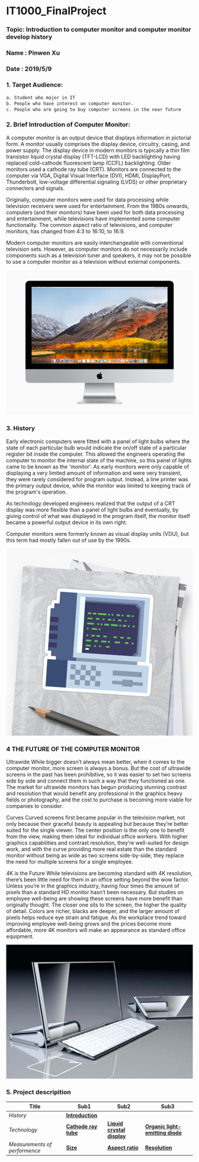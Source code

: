 # IT1000_FinalProject
### Topic: Introduction to computer monitor and computer monitor develop history
### Name : Pinwen Xu
### Date : 2019/5/9
### 1. Target Audience: 
    a. Student who major in IT
    b. People who have interest on computer monitor.
    c. People who are going to buy computer screens in the near future
### 2. Brief Introduction of Computer Monitor:
A computer monitor is an output device that displays information in pictorial form. A monitor usually comprises the display device, circuitry, casing, and power supply. The display device in modern monitors is typically a thin film transistor liquid crystal display (TFT-LCD) with LED backlighting having replaced cold-cathode fluorescent lamp (CCFL) backlighting. Older monitors used a cathode ray tube (CRT). Monitors are connected to the computer via VGA, Digital Visual Interface (DVI), HDMI, DisplayPort, Thunderbolt, low-voltage differential signaling (LVDS) or other proprietary connectors and signals.

Originally, computer monitors were used for data processing while television receivers were used for entertainment. From the 1980s onwards, computers (and their monitors) have been used for both data processing and entertainment, while televisions have implemented some computer functionality. The common aspect ratio of televisions, and computer monitors, has changed from 4:3 to 16:10, to 16:9.

Modern computer monitors are easily interchangeable with conventional television sets. However, as computer monitors do not necessarily include components such as a television tuner and speakers, it may not be possible to use a computer monitor as a television without external components.
   
![Image of monitor3](https://github.com/poi123456789/IT1000_FinalProject/blob/master/img/mac.jpg)


### 3. History

Early electronic computers were fitted with a panel of light bulbs where the state of each particular bulb would indicate the on/off state of a particular register bit inside the computer. This allowed the engineers operating the computer to monitor the internal state of the machine, so this panel of lights came to be known as the 'monitor'. As early monitors were only capable of displaying a very limited amount of information and were very transient, they were rarely considered for program output. Instead, a line printer was the primary output device, while the monitor was limited to keeping track of the program's operation.

As technology developed engineers realized that the output of a CRT display was more flexible than a panel of light bulbs and eventually, by giving control of what was displayed in the program itself, the monitor itself became a powerful output device in its own right.

Computer monitors were formerly known as visual display units (VDU), but this term had mostly fallen out of use by the 1990s.

![Image of monitor4](https://github.com/poi123456789/IT1000Final-Project/blob/master/img/stf%2Csmall%2C600x600.jpg)

### 4 THE FUTURE OF THE COMPUTER MONITOR

Ultrawide
While bigger doesn’t always mean better, when it comes to the computer monitor, more screen is always a bonus. But the cost of ultrawide screens in the past has been prohibitive, so it was easier to set two screens side by side and connect them in such a way that they functioned as one. The market for ultrawide monitors has begun producing stunning contrast and resolution that would benefit any professional in the graphics heavy fields or photography, and the cost to purchase is becoming more viable for companies to consider.

Curves
Curved screens first became popular in the television market, not only because their graceful beauty is appealing but because they’re better suited for the single viewer. The center position is the only one to benefit from the view, making them ideal for individual office workers. With higher graphics capabilities and contrast resolution, they’re well-suited for design work, and with the curve providing more real estate than the standard monitor without being as wide as two screens side-by-side, they replace the need for multiple screens for a single employee.

4K is the Future
While televisions are becoming standard with 4K resolution, there’s been little need for them in an office setting beyond the wow factor. Unless you’re in the graphics industry, having four times the amount of pixels than a standard HD monitor hasn’t been necessary. But studies on employee well-being are showing these screens have more benefit than originally thought. The closer one sits to the screen, the higher the quality of detail. Colors are richer, blacks are deeper, and the larger amount of pixels helps reduce eye strain and fatigue. As the workplace trend toward improving employee well-being grows and the prices become more affordable, more 4K monitors will make an appearance as standard office equipment.

![Image of monitor5](https://github.com/poi123456789/IT1000Final-Project/blob/master/img/glass-computer-monitor.jpg)



### 5. Project descripition

**Title** | **Sub1** | **Sub2** | **Sub3**
--- | --- | --- | --- 
*History* | **[Introduction](https://github.com/poi123456789/IT1000Final-Project/blob/master/src/history/README.md)**|  |  
*Technology* | **[Cathode ray tube](https://github.com/poi123456789/IT1000Final-Project/blob/master/src/technology/READEME2.md)** | **[Liquid crystal display](https://github.com/poi123456789/IT1000Final-Project/blob/master/src/technology/README3.md)** | **[Organic light-emitting diode](https://github.com/poi123456789/IT1000Final-Project/blob/master/src/technology/README4.md)**
*Measurements of performence* |**[Size](https://github.com/poi123456789/IT1000Final-Project/blob/master/src/measure/README1.md)**| **[Aspect ratio](https://github.com/poi123456789/IT1000Final-Project/blob/master/src/measure/README2.md)** | **[Resolution](https://github.com/poi123456789/IT1000Final-Project/blob/master/src/measure/README3.md)**

